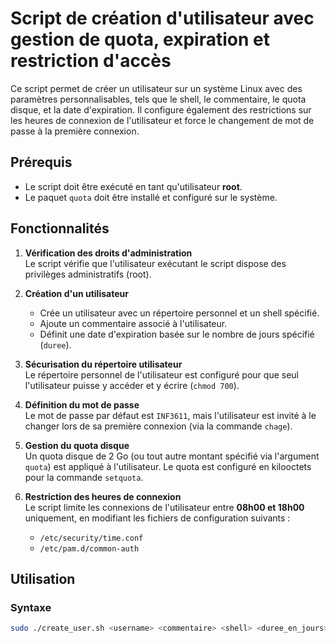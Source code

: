 # Script de création d'utilisateur avec gestion de quota, expiration et restriction d'accès

Ce script permet de créer un utilisateur sur un système Linux avec des paramètres personnalisables, tels que le shell, le commentaire, le quota disque, et la date d'expiration. Il configure également des restrictions sur les heures de connexion de l'utilisateur et force le changement de mot de passe à la première connexion.

## Prérequis

- Le script doit être exécuté en tant qu'utilisateur **root**.
- Le paquet `quota` doit être installé et configuré sur le système.

## Fonctionnalités

1. **Vérification des droits d'administration**  
   Le script vérifie que l'utilisateur exécutant le script dispose des privilèges administratifs (root).

2. **Création d'un utilisateur**  
   - Crée un utilisateur avec un répertoire personnel et un shell spécifié.
   - Ajoute un commentaire associé à l'utilisateur.
   - Définit une date d'expiration basée sur le nombre de jours spécifié (`duree`).
   
3. **Sécurisation du répertoire utilisateur**  
   Le répertoire personnel de l'utilisateur est configuré pour que seul l'utilisateur puisse y accéder et y écrire (`chmod 700`).

4. **Définition du mot de passe**  
   Le mot de passe par défaut est `INF3611`, mais l'utilisateur est invité à le changer lors de sa première connexion (via la commande `chage`).

5. **Gestion du quota disque**  
   Un quota disque de 2 Go (ou tout autre montant spécifié via l'argument `quota`) est appliqué à l'utilisateur. Le quota est configuré en kilooctets pour la commande `setquota`.

6. **Restriction des heures de connexion**  
   Le script limite les connexions de l'utilisateur entre **08h00 et 18h00** uniquement, en modifiant les fichiers de configuration suivants :
   - `/etc/security/time.conf`
   - `/etc/pam.d/common-auth`

## Utilisation

### Syntaxe

```bash
sudo ./create_user.sh <username> <commentaire> <shell> <duree_en_jours> <quota_en_Go>
